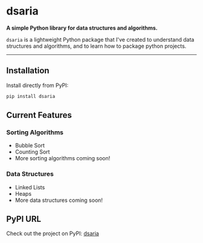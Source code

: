 # dsaria

**A simple Python library for data structures and algorithms.**

`dsaria` is a lightweight Python package that I've created to understand data structures and algorithms, and to learn
how to package python projects.

---

## Installation

Install directly from PyPI:

```bash
pip install dsaria
```

## Current Features
### Sorting Algorithms
- Bubble Sort
- Counting Sort
- More sorting algorithms coming soon!
### Data Structures
- Linked Lists
- Heaps
- More data structures coming soon!

## PyPI URL

Check out the project on PyPI: [dsaria](https://pypi.org/project/dsaria/)